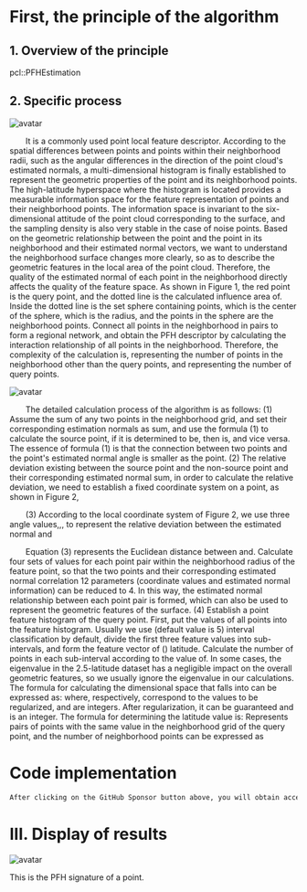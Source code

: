 #  First, the principle of the algorithm 

##  1. Overview of the principle 

 pcl::PFHEstimation 

##  2. Specific process 

 ![avatar]( 20210529102826964.png) 

   It is a commonly used point local feature descriptor. According to the spatial differences between points and points within their neighborhood radii, such as the angular differences in the direction of the point cloud's estimated normals, a multi-dimensional histogram is finally established to represent the geometric properties of the point and its neighborhood points. The high-latitude hyperspace where the histogram is located provides a measurable information space for the feature representation of points and their neighborhood points. The information space is invariant to the six-dimensional attitude of the point cloud corresponding to the surface, and the sampling density is also very stable in the case of noise points. Based on the geometric relationship between the point and the point in its neighborhood and their estimated normal vectors, we want to understand the neighborhood surface changes more clearly, so as to describe the geometric features in the local area of the point cloud. Therefore, the quality of the estimated normal of each point in the neighborhood directly affects the quality of the feature space. As shown in Figure 1, the red point is the query point, and the dotted line is the calculated influence area of. Inside the dotted line is the set sphere containing points, which is the center of the sphere, which is the radius, and the points in the sphere are the neighborhood points. Connect all points in the neighborhood in pairs to form a regional network, and obtain the PFH descriptor by calculating the interaction relationship of all points in the neighborhood. Therefore, the complexity of the calculation is, representing the number of points in the neighborhood other than the query points, and representing the number of query points.  

 ![avatar]( 20210529105822672.png) 

   The detailed calculation process of the algorithm is as follows: (1) Assume the sum of any two points in the neighborhood grid, and set their corresponding estimation normals as sum, and use the formula (1) to calculate the source point, if it is determined to be, then is, and vice versa. The essence of formula (1) is that the connection between two points and the point's estimated normal angle is smaller as the point. (2) The relative deviation existing between the source point and the non-source point and their corresponding estimated normal sum, in order to calculate the relative deviation, we need to establish a fixed coordinate system on a point, as shown in Figure 2,   

   (3) According to the local coordinate system of Figure 2, we use three angle values,,, to represent the relative deviation between the estimated normal and 

    Equation (3) represents the Euclidean distance between and. Calculate four sets of values for each point pair within the neighborhood radius of the feature point, so that the two points and their corresponding estimated normal correlation 12 parameters (coordinate values and estimated normal information) can be reduced to 4. In this way, the estimated normal relationship between each point pair is formed, which can also be used to represent the geometric features of the surface. (4) Establish a point feature histogram of the query point. First, put the values of all points into the feature histogram. Usually we use (default value is 5) interval classification by default, divide the first three feature values into sub-intervals, and form the feature vector of () latitude. Calculate the number of points in each sub-interval according to the value of. In some cases, the eigenvalue in the 2.5-latitude dataset has a negligible impact on the overall geometric features, so we usually ignore the eigenvalue in our calculations. The formula for calculating the dimensional space that falls into can be expressed as: where, respectively, correspond to the values to be regularized, and are integers. After regularization, it can be guaranteed and is an integer. The formula for determining the latitude value is: Represents pairs of points with the same value in the neighborhood grid of the query point, and the number of neighborhood points can be expressed as 

#  Code implementation 

  ```python  
After clicking on the GitHub Sponsor button above, you will obtain access permissions to my private code repository ( https://github.com/slowlon/my_code_bar ) to view this blog code. By searching the code number of this blog, you can find the code you need, code number is: 202402030957422167
  ```  
#  III. Display of results 

 ![avatar]( 20200504193206141.png) 

  This is the PFH signature of a point. 

